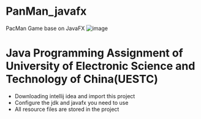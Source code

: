 # PanMan_javafx
PacMan Game base on JavaFX
![image](https://github.com/user-attachments/assets/f86ff98a-68a3-47fb-93c1-0d7265ba03e5)

# Java Programming Assignment of University of Electronic Science and Technology of China(UESTC)
-  Downloading intellij idea and import this project
-  Configure the jdk and javafx you need to use
-  All resource files are stored in the project
